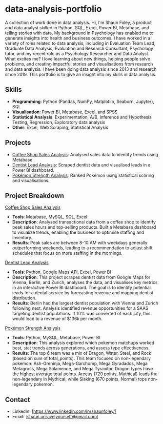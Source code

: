 # data-analysis-portfolio
A collection of work done in data analysis.
Hi, I'm Shaun Foley, a product and data analyst skilled in Python, SQL, Excel, Power BI, Metabase, and telling stories with data. My background in Psychology has enabled me to generate insights into health and business outcomes. I have worked in a variety of roles related to data analysis, including in Evaluation Team Lead, Graduate Data Analysis, Evaluation and Research Consultant, Psychology tutor, and my recent role as a Psychology Researcher and Data Analyst. What excites me? I love learning about new things, helping people solve problems, and creating impactful stories and visualisations from research and data analysis. I have been doing data analysis since 2013 and research since 2019. This portfolio is to give an insight into my skills in data analysis.

## Skills
- **Programming**: Python (Pandas, NumPy, Matplotlib, Seaborn, Jupyter), SQL
- **Visualisation**: Power BI, Metabase, Excel, and SPSS
- **Statistical Analysis**: Experimentation, A/B, Inference and Hypothesis Testing, Regression, Exploratory data analysis
- **Other**: Excel, Web Scraping, Statistical Analysis

## Projects
- [Coffee Shop Sales Analysis](coffee-shop-sales/): Analysed sales data to identify trends using Metabase.
- [Dentist Lead Analysis](dentist-lead-scraping/): Scraped dentist data and visualised leads in a Power BI dashboard.
- [Pokémon Strength Analysis](pokemon-analysis/): Ranked Pokémon using statistical scoring and visualisations.

## Project Breakdown
[Coffee Shop Sales Analysis](coffee-shop-sales/)
- **Tools**: Metabase, MySQL, SQL, Excel
- **Description**: Analysed transactional data from a coffee shop to identify peak sales hours and top-selling products. Built a Metabase dashboard to visualize trends, enabling the business to optimise staffing and inventory.
- **Results**: Peak sales are between 8-10 AM with weekdays generally outperforming weekends, leading to a recommendation to adjust shift schedules that focus on more staffing in the mornings.

[Dentist Lead Analysis](dentist-lead-scraping/)
- **Tools**: Python, Google Maps API, Excel, Power BI
- **Description**: This project scrapes dentist data from Google Maps for Vienna, Berlin, and Zurich, analyses the data, and visualises key metrics in an interactive Power BI dashboard. The goal is to identify potential leads for a dental service by forecasting revenue and mapping dentist distribution.
- **Results**: Berlin had the largest dentist population with Vienna and Zurich following next. Analysis identified revenue opportunities for a SAAS targeting dentist populations. If 10% was converted of each city, this would lead to a revenue of $136k per month. 

[Pokémon Strength Analysis](pokemon-analysis/)
- **Tools**: Python, MySQL, Metabase, Power BI
- **Description**: This analysis explored which pokemon matchups worked best, stat trends across generations, and assess type effectiveness.
- **Results**: The top 6 team was a mix of Dragon, Water, Steel, and Rock (based on sum of total_points). This team focused on non-legendary pokemon: Ash-Greninja, Mega-Garchomp, Mega Gyradados, Mega Metagross, Mega Salamence, and Mega Tyranitar. Dragon types have the highest average total points. Arceus (720 points, Mythical) leads the non-legendary in Mythical, while Slaking (670 points, Normal) tops non-legendary pokemon. 

## Contact
- LinkedIn: [https://www.linkedin.com/in/shaunfoley/]
- Email: [shaun.unravelyourself@gmail.com]
